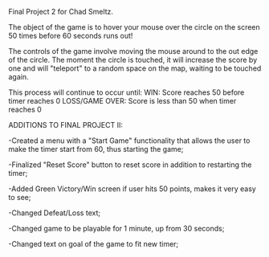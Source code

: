 Final Project 2 for Chad Smeltz.

The object of the game is to hover your mouse over the circle on the screen 50 times before 60 seconds runs out!

The controls of the game involve moving the mouse around to the out edge of the circle. The moment the circle is touched, it will increase the score by one and will "teleport" to a random space on the map, waiting to be touched again.

This process will continue to occur until: WIN: Score reaches 50 before timer reaches 0 LOSS/GAME OVER: Score is less than 50 when timer reaches 0


ADDITIONS TO FINAL PROJECT II:

-Created a menu with a "Start Game" functionality that allows the user to make the timer start from 60, thus starting the game;

-Finalized "Reset Score" button to reset score in addition to restarting the timer;

-Added Green Victory/Win screen if user hits 50 points, makes it very easy to see;

-Changed Defeat/Loss text;

-Changed game to be playable for 1 minute, up from 30 seconds;

-Changed text on goal of the game to fit new timer;
